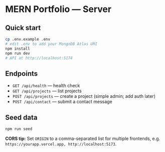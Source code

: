 # MERN Portfolio — Server

## Quick start
```bash
cp .env.example .env
# edit .env to add your MongoDB Atlas URI
npm install
npm run dev
# API at http://localhost:5174
```

## Endpoints
- `GET /api/health` — health check
- `GET /api/projects` — list projects
- `POST /api/projects` — create a project (simple admin; add auth later)
- `POST /api/contact` — submit a contact message

## Seed data
```bash
npm run seed
```


**CORS tip:** Set `ORIGIN` to a comma-separated list for multiple frontends, e.g. `https://yourapp.vercel.app, http://localhost:5173`.
